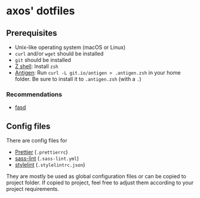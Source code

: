 # axos' dotfiles

## Prerequisites
* Unix-like operating system (macOS or Linux)
* `curl` and/or `wget` should be installed
* `git` should be installed
* [Z shell](https://www.zsh.org/): Install `zsh`
* [Antigen](http://antigen.sharats.me/): Run `curl -L git.io/antigen > .antigen.zsh` in your home folder. Be sure to install it to `.antigen.zsh` (with a `.`)

### Recommendations

* [fasd](https://github.com/clvv/fasd)

## Config files

There are config files for
* [Prettier](https://prettier.io/) (`.prettierrc`)
* [sass-lint](https://github.com/sasstools/sass-lint) (`.sass-lint.yml`)
* [stylelint](https://stylelint.io/) (`.stylelintrc.json`)

They are mostly be used as global configuration files or can be copied to project folder. If copied to project, feel free to adjust them according to your project requirements.
